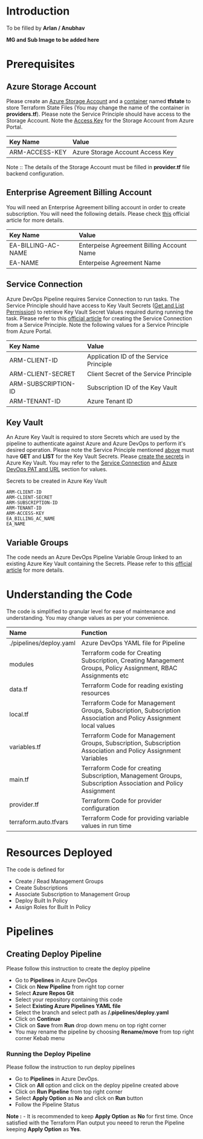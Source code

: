# Introduction

To be filled by **Arlan / Anubhav**

**MG and Sub Image to be added here**

# Prerequisites

## Azure Storage Account

Please create an [Azure Storage Account](https://learn.microsoft.com/en-us/azure/storage/common/storage-account-create?tabs=azure-portal#create-a-storage-account-1) and a [container](https://learn.microsoft.com/en-us/azure/storage/blobs/storage-quickstart-blobs-portal#create-a-container) named **tfstate** to store Terraform State Files (You may change the name of the container in **providers.tf**). Please note the Service Principle should have access to the Storage Account. Note the [Access Key](https://learn.microsoft.com/en-us/azure/storage/common/storage-account-keys-manage?tabs=azure-portal#view-account-access-keys) for the Storage Account from Azure Portal.

|Key Name|Value|
|:---|:---|
|ARM-ACCESS-KEY|Azure Storage Account Access Key|

Note :: The details of the Storage Account must be filled in **provider.tf** file backend configuration.

## Enterprise Agreement Billing Account

You will need an Enterprise Agreement billing account in order to create subscription. You will need the following details. Please check [this](https://learn.microsoft.com/en-us/azure/cost-management-billing/manage/direct-ea-administration#view-enrollment-details) official article for more details.

|Key Name|Value|
|:---|:---|
|EA-BILLING-AC-NAME|Enterpeise Agreement Billing Account Name|
|EA-NAME|Enterpeise Agreement Name|

## Service Connection
Azure DevOps Pipeline requires Service Connection to run tasks. The Service Principle should have access to Key Vault Secrets ([Get and List Permission](https://learn.microsoft.com/en-us/azure/devops/pipelines/release/azure-key-vault?view=azure-devops&tabs=yaml#set-up-azure-key-vault-access-policies)) to retrieve Key Vault Secret Values required during running the task. Please refer to this [official article](https://learn.microsoft.com/en-us/azure/devops/pipelines/library/service-endpoints?view=azure-devops&tabs=yaml#create-a-service-connection) for creating the Service Connection from a Service Principle. Note the following values for a Service Principle from Azure Portal.

|Key Name|Value|
|:---|:---|
|ARM-CLIENT-ID|Application ID of the Service Principle|
|ARM-CLIENT-SECRET|Client Secret of the Service Principle|
|ARM-SUBSCRIPTION-ID|Subscription ID of the Key Vault|
|ARM-TENANT-ID|Azure Tenant ID|

## Key Vault
An Azure Key Vault is required to store Secrets which are used by the pipeline to authenticate against Azure and Azure DevOps to perform it's desired operation. Please note the Service Principle mentioned [above](#service-connection) must have **GET** and **LIST** for the Key Vault Secrets. Please [create the secrets](https://learn.microsoft.com/en-us/azure/key-vault/secrets/quick-create-portal#add-a-secret-to-key-vault) in Azure Key Vault. You may refer to the [Service Connection](#service-connection) and [Azure DevOps PAT and URL](#azure-devops-pat-and-url) section for values.

Secrets to be created in Azure Key Vault

```
ARM-CLIENT-ID
ARM-CLIENT-SECRET
ARM-SUBSCRIPTION-ID
ARM-TENANT-ID
ARM-ACCESS-KEY
EA_BILLING_AC_NAME
EA_NAME
```

## Variable Groups
The code needs an Azure DevOps Pipeline Variable Group linked to an existing Azure Key Vault containing the Secrets. Please refer to this [official article](https://learn.microsoft.com/en-us/azure/devops/pipelines/library/variable-groups?view=azure-devops&tabs=yaml#link-secrets-from-an-azure-key-vault) for more details.

# Understanding the Code

The code is simplified to granular level for ease of maintenance and understanding. You may change values as per your convenience.

|Name|Function|
|:---|:---|
|./pipelines/deploy.yaml|Azure DevOps YAML file for Pipeline|
|modules|Terraform code for Creating Subscription, Creating Management Groups, Policy Assignment, RBAC Assignments etc|
|data.tf|Terraform Code for reading existing resources|
|local.tf|Terraform Code for Management Groups, Subscription, Subscription Association and Policy Assignment local values|
|variables.tf|Terraform Code for Management Groups, Subscription, Subscription Association and Policy Assignment Variables|
|main.tf|Terraform Code for creating Subscription, Management Groups, Subscription Association and Policy Assignment|
|provider.tf|Terraform Code for provider configuration|
|terraform.auto.tfvars|Terraform Code for providing variable values in run time|

# Resources Deployed

The code is defined for

* Create / Read Management Groups
* Create Subscriptions
* Associate Subscription to Management Group
* Deploy Built In Policy
* Assign Roles for Built In Policy

# Pipelines

## Creating Deploy Pipeline

Please follow this instruction to create the deploy pipeline

- Go to **Pipelines** in Azure DevOps
- Click on **New Pipeline** from right top corner
- Select **Azure Repos Git**
- Select your repository containing this code
- Select **Existing Azure Pipelines YAML file**
- Select the branch and select path as **/.pipelines/deploy.yaml**
- Click on **Continue**
- Click on **Save** from **Run** drop down menu on top right corner
- You may rename the pipeline by choosing **Rename/move** from top right corner Kebab menu

### Running the Deploy Pipeline

Please follow the instruction to run deploy pipelines

- Go to **Pipelines** in Azure DevOps.
- Click on **All** option and click on the deploy pipeline created above
- Click on **Run Pipeline** from top right corner
- Select **Apply Option** as **No** and click on **Run** button
- Follow the Pipeline Status

**Note :** - It is recommended to keep **Apply Option** as **No** for first time. Once satisfied with the Terraform Plan output you neeed to rerun the Pipeline keeping **Apply Option** as **Yes**.